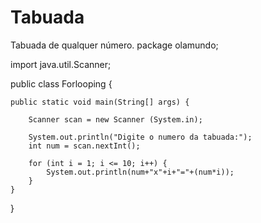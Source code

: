 # Tabuada
Tabuada de qualquer número.
package olamundo;

import java.util.Scanner;

public class Forlooping {

	public static void main(String[] args) {

		Scanner scan = new Scanner (System.in);
		
		System.out.println("Digite o numero da tabuada:");
		int num = scan.nextInt();
		
		for (int i = 1; i <= 10; i++) {
			System.out.println(num+"x"+i+"="+(num*i));
		}
	}

}
